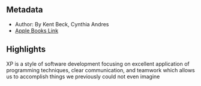## Metadata
- Author: By 
                    Kent Beck, Cynthia Andres
- [Apple Books Link](ibooks://assetid/55050CC3C0DD8C1B38F9C53728D4A4E4)

## Highlights
XP is a style of software development focusing on excellent application of programming techniques, clear communication, and teamwork which allows us to accomplish things we previously could not even imagine